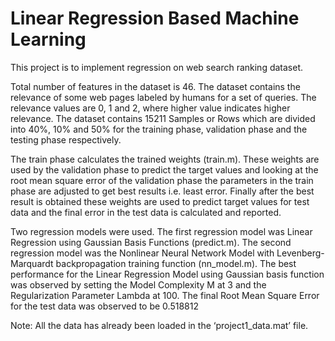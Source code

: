 Linear Regression Based Machine Learning
========================================

This project is to implement regression on web search ranking dataset.

Total number of features in the dataset is 46.
The dataset contains the relevance of some web pages labeled by humans for a set of queries. The relevance values are 0, 1 and 2, where higher value indicates higher relevance. The dataset contains 15211 Samples or Rows which are divided into 40%, 10% and 50% for the training phase, validation phase and the testing phase respectively. 

The train phase calculates the trained weights (train.m). These weights are used by the validation phase to predict the target values and looking at the root mean square error of the validation phase the parameters in the train phase are adjusted to get best results i.e. least error. Finally after the best result is obtained these weights are used to predict target values for test data and the final error in the test data is calculated and reported.
 
Two regression models were used. The first regression model was Linear Regression using Gaussian Basis Functions (predict.m). The second regression model was the Nonlinear Neural Network Model with Levenberg-Marquardt backpropagation training function (nn_model.m). The best performance for the Linear Regression Model using Gaussian basis function was observed by setting the Model Complexity M at 3 and the Regularization Parameter Lambda at 100. The final Root Mean Square Error for the test data was observed to be 0.518812

Note: All the data has already been loaded in the ‘project1_data.mat’ file.
